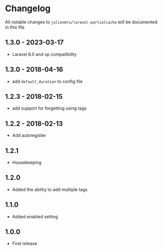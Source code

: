 # Changelog

All notable changes to `julienmru/laravel-partialcache` will be documented in this file

## 1.3.0 - 2023-03-17

- Laravel 6.0 and up compatibility
## 1.3.0 - 2018-04-16

- add `default_duration` to config file

## 1.2.3 - 2018-02-15
- add support for forgetting using tags

## 1.2.2 - 2018-02-13
- Add autoregister

## 1.2.1
- Housekeeping

## 1.2.0
- Added the ability to add multiple tags

## 1.1.0
- Added enabled setting

## 1.0.0
- First release
